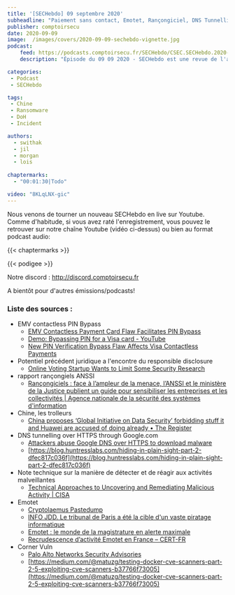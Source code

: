 ```yaml
---
title: '[SECHebdo] 09 septembre 2020'
subheadline: "Paiement sans contact, Emotet, Rançongiciel, DNS Tunnelling, CFAA & Bug Bounty, Troll.cn, Guide rép. à incident, Corner Vuln, etc."
publisher: comptoirsecu
date: 2020-09-09
image:  /images/covers/2020-09-09-sechebdo-vignette.jpg
podcast:
    feed: https://podcasts.comptoirsecu.fr/SECHebdo/CSEC.SECHebdo.2020-09-09.m4a
    description: "Épisode du 09 09 2020 - SECHebdo est une revue de l'actualité cybersécurité réalisée en live sur Youtube, généralement le mardi soir."

categories:
 - Podcast
 - SECHebdo

tags:
 - Chine
 - Ransomware
 - DoH
 - Incident

authors:
  - swithak
  - jil
  - morgan
  - lois
  
chaptermarks:
  - "00:01:30|Todo"

video: "8KLqLNX-gic"
---
```


Nous venons de tourner un nouveau SECHebdo en live sur Youtube. Comme d'habitude, si vous avez raté l'enregistrement, vous pouvez le retrouver sur notre chaîne Youtube (vidéo ci-dessus) ou bien au format podcast audio:

{{< chaptermarks >}}

{{< podigee >}}

Notre discord : <http://discord.comptoirsecu.fr>

A bientôt pour d'autres émissions/podcasts!

### Liste des sources :


*  EMV contactless PIN Bypass
	* [EMV Contactless Payment Card Flaw Facilitates PIN Bypass](https://www.bankinfosecurity.com/emv-contactless-payment-card-flaw-facilitates-pin-bypass-a-14956)
	* [Demo: Bypassing PIN for a Visa card - YouTube](https://www.youtube.com/watch?v=JyUsMLxCCt8)
	* [New PIN Verification Bypass Flaw Affects Visa Contactless Payments](https://thehackernews.com/2020/09/emv-payment-card-pin-hacking.html)
*  Potentiel précédent juridique a l'encontre du responsible disclosure
	* [Online Voting Startup Wants to Limit Some Security Research](https://www.bankinfosecurity.com/online-voting-startup-wants-to-limit-some-security-research-a-14953)
*  rapport rançongiels ANSSI
	* [Rançongiciels : face à l’ampleur de la menace, l’ANSSI et le ministère de la Justice publient un guide pour sensibiliser les entreprises et les collectivités | Agence nationale de la sécurité des systèmes d'information](https://www.ssi.gouv.fr/actualite/rancongiciels-face-a-lampleur-de-la-menace-lanssi-et-le-ministere-de-la-justice-publient-un-guide-pour-sensibiliser-les-entreprises-et-les-collectivites/)
*  Chine, les trolleurs
	* [China proposes ‘Global Initiative on Data Security’ forbidding stuff it and Huawei are accused of doing already • The Register](https://www.theregister.com/2020/09/08/china_global_initiative_on_data_security/)
*  DNS tunnelling over HTTPS through Google.com
	* [Attackers abuse Google DNS over HTTPS to download malware](https://www.bleepingcomputer.com/news/security/attackers-abuse-google-dns-over-https-to-download-malware/)
	* [https://blog.huntresslabs.com/hiding-in-plain-sight-part-2-dfec817c036f](https://blog.huntresslabs.com/hiding-in-plain-sight-part-2-dfec817c036f)
*  Note technique sur la manière de détecter et de réagir aux activités malveillantes
	* [Technical Approaches to Uncovering and Remediating Malicious Activity | CISA](https://us-cert.cisa.gov/ncas/alerts/aa20-245a)
*  Emotet
	* [Cryptolaemus Pastedump](https://paste.cryptolaemus.com/)
	* [INFO JDD. Le tribunal de Paris a été la cible d'un vaste piratage informatique](https://www.lejdd.fr/Societe/Justice/info-jdd-le-tribunal-de-paris-a-ete-la-cible-dun-vaste-piratage-informatique-3989927)
	* [Emotet : le monde de la magistrature en alerte maximale](https://www.lemagit.fr/actualites/252488680/Emotet-le-monde-de-la-magistrature-en-alerte-maximale)
	* [Recrudescence d’activité Emotet en France – CERT-FR](https://www.cert.ssi.gouv.fr/alerte/CERTFR-2020-ALE-019/)
*  Corner Vuln
	* [Palo Alto Networks Security Advisories](https://security.paloaltonetworks.com/?q=2020-09-09)
	* [https://medium.com/@matuzg/testing-docker-cve-scanners-part-2-5-exploiting-cve-scanners-b37766f73005](https://medium.com/@matuzg/testing-docker-cve-scanners-part-2-5-exploiting-cve-scanners-b37766f73005)
